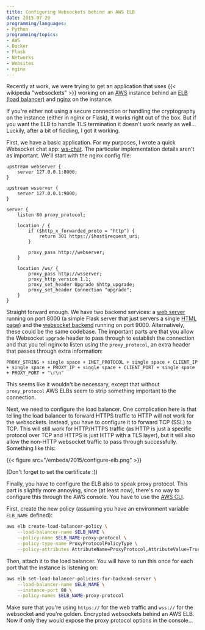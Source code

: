 ```yaml
---
title: Configuring Websockets behind an AWS ELB
date: 2015-07-20
programming/languages:
- Python
programming/topics:
- AWS
- Docker
- Flask
- Networks
- Websites
- nginx
---
```

Recently at work, we were trying to get an application that uses {{< wikipedia "websockets" >}} working on an <a href="https://aws.amazon.com/">AWS</a> instance behind an <a href="https://aws.amazon.com/elasticloadbalancing/">ELB (load balancer)</a> and <a href="http://nginx.org/">nginx</a> on the instance.

If you're either not using a secure connection or handling the cryptography on the instance (either in nginx or Flask), it works right out of the box. But if you want the ELB to handle TLS termination it doesn't work nearly as well... Luckily, after a bit of fiddling, I got it working.

<!--more-->

First, we have a basic application. For my purposes, I wrote a quick Websocket chat app: <a href="https://github.com/jpverkamp/ws-chat">ws-chat</a>. The particular implementation details aren't as important. We'll start with the nginx config file:

```nginx
upstream webserver {
    server 127.0.0.1:8000;
}

upstream wsserver {
    server 127.0.0.1:9000;
}

server {
    listen 80 proxy_protocol;

    location / {
        if ($http_x_forwarded_proto = "http") {
            return 301 https://$host$request_uri;
        }

        proxy_pass http://webserver;
    }

    location /ws/ {
        proxy_pass http://wsserver;
        proxy_http_version 1.1;
        proxy_set_header Upgrade $http_upgrade;
        proxy_set_header Connection "upgrade";
    }
}
```

Straight forward enough. We have two backend services: a <a href="https://github.com/jpverkamp/ws-chat/blob/master/app/web-server.py">web server</a> running on port 8000 (a simple Flask server that just servers a single <a href="https://github.com/jpverkamp/ws-chat/blob/master/app/templates/index.html">HTML page</a>) and the <a href="https://github.com/jpverkamp/ws-chat/blob/master/app/ws-server.py">websocket backend</a> running on port 9000. Alternatively, these could be the same codebase. The important parts are that you allow the Websocket `upgrade` header to pass through to establish the connection and that you tell nginx to listen using the `proxy_protocol`, an extra header that passes through extra information:

```text
PROXY_STRING + single space + INET_PROTOCOL + single space + CLIENT_IP + single space + PROXY_IP + single space + CLIENT_PORT + single space + PROXY_PORT + "\r\n"
```

This seems like it wouldn't be necessary, except that without `proxy_protocol` AWS ELBs seem to strip something important to the connection.

Next, we need to configure the load balancer. One complication here is that telling the load balancer to forward HTTPS traffic to HTTP will not work for the websockets. Instead, you have to configure it to forward TCP (SSL) to TCP. This will still work for HTTP/HTTPS traffic (as HTTP is just a specific protocol over TCP and HTTPS is just HTTP with a TLS layer), but it will also allow the non-HTTP websocket traffic to pass through successfully. Something like this:

{{< figure src="/embeds/2015/configure-elb.png" >}}

(Don't forget to set the certificate :))

Finally, you have to configure the ELB also to speak proxy protocol. This part is slightly more annoying, since (at least now), there's no way to configure this through the AWS console. You have to use the <a href="https://aws.amazon.com/cli/">AWS CLI</a>.

First, create the new policy (assuming you have an environment variable `ELB_NAME` defined):

```bash
aws elb create-load-balancer-policy \
    --load-balancer-name $ELB_NAME \
    --policy-name $ELB_NAME-proxy-protocol \
    --policy-type-name ProxyProtocolPolicyType \
    --policy-attributes AttributeName=ProxyProtocol,AttributeValue=True
```

Then, attach it to the load balancer. You will have to run this once for each port that the instance is listening on:

```bash
aws elb set-load-balancer-policies-for-backend-server \
    --load-balancer-name $ELB_NAME \
    --instance-port 80 \
    --policy-names $ELB_NAME-proxy-protocol
```

Make sure that you're using `https://` for the web traffic and `wss://` for the websocket and you're golden. Encrypted websockets behind an AWS ELB. Now if only they would expose the proxy protocol options in the console...

